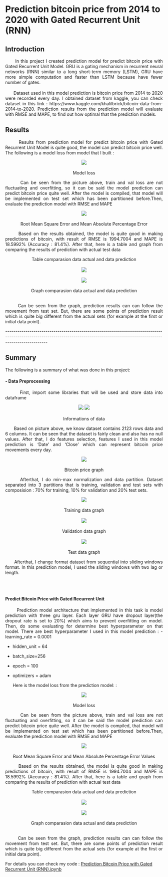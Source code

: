 # Prediction bitcoin price from 2014 to 2020 with Gated Recurrent Unit (RNN)

## Introduction
<p align = "justify">
&nbsp;&nbsp;&nbsp;&nbsp;&nbsp; In this project I created prediction model for predict bitcoin price with Gated Recurrent Unit Model. GRU is a gating mechanism in recurrent neural networks (RNN) similar to a long short-term memory (LSTM), GRU have more simple computation and faster than LSTM because have fewer number of gates.
 <br></br>
&nbsp;&nbsp;&nbsp;&nbsp;&nbsp; Dataset used in this model prediction is bitcoin price from 2014 to 2020 were recorded every day. I obtained dataset from kaggle, you can check dataset in this link : https://www.kaggle.com/khalilbrick/bitcoin-data-from-2014-to-2020. Prediction results from the prediction model will evaluate with RMSE and MAPE, to find out how optimal that the prediction models.
</p>

## Results
<p align = "justify">
&nbsp;&nbsp;&nbsp;&nbsp;&nbsp; Results from prediction model for predict bitcoin price with Gated Recurrent Unit Model is quite good, the model can predict bitcoin price well. The following is a model loss from model that  I built :
</p>

<p align="center"> 
 <img src="images/model loss.png" /> 
 <br></br>
 Model loss
</p>

<p align = "justify"> 
 &nbsp;&nbsp;&nbsp;&nbsp;&nbsp; Can be seen from the picture above, train and val loss are not fluctuating and overfitting, so it can be said the model prediction can predict bitcoin price quite well. After the model is compiled, that model will be implemented on test set which has been partitioned before.Then, evaluate the prediction model with RMSE and MAPE
</p>

<p align="center"> 
 <img src="images/rmse and mape.png" /> 
 <br></br>
 Root Mean Square Error and Mean Absolute Percentage Error
</p>

<p align = "justify"> 
&nbsp;&nbsp;&nbsp;&nbsp;&nbsp; Based on the results obtained, the model is quite good in making predictions of bitcoin, with result of RMSE is 1994.7004 and MAPE is 18.5992% (Accuracy : 81.4%). After that, here is a table and graph from comparing the results of prediction with actual test data
</p>

<p align="center"> 
 Table comparasion data actual and data prediction
  <br></br>
 <img src="images/table comparasion data actual and data prediction.png" />
  <br></br>
 <img src="images/graph comparasion data actual and data prediction.png" /> 
  <br></br>
 Graph comparasion data actual and data prediction
 <br></br>
</p>

<p align = "justify"> 
&nbsp;&nbsp;&nbsp;&nbsp;&nbsp; Can be seen from the graph, prediction results can can follow the movement from test set. But, there are some points of prediction result which is quite big different from the actual sets (for example at the first or initial data point).
</p>
---------------------------------------------------------------------------------------------------------------------------------------------------------------------------------

## Summary
The following is a summary of what was done in this project:

#### - Data Preprocessing
<p align = "justify"> 
&nbsp;&nbsp;&nbsp;&nbsp;&nbsp; First, import some libraries that will be used and store data into dataframe
</p>
<p align="center"> 
 <img src="images/data.png" /> 
 <img src="images/information of data.png" />
 <br></br>
 Informations of data
</p>

<p align = "justify"> 
&nbsp;&nbsp;&nbsp;&nbsp;&nbsp; Based on picture above, we know dataset contains 2123 rows data and 6 columns. It can be seen that the dataset is fairly clean and also has no null values. After that, I do features selection, features I used in this model prediction is ‘Date’ and ‘Close’ which can represent bitcoin price movements every day.
</p>
<p align="center"> 
 <img src="images/bitcoin price graph.png" /> 
 <br></br>
 Bitcoin price graph
</p>

<p align = "justify"> 
&nbsp;&nbsp;&nbsp;&nbsp;&nbsp; Afterthat, I do min-max normalization and data partition. Dataset separated into 3 partitions that is training, validation and test sets with composision : 70% for training, 10% for validation and 20% test sets.
</p>
<p align="center"> 
 <img src="images/training data graph.png" />
 <br></br>
 Training data graph
 <br></br>
 <img src="images/validation data graph.png" /> 
 <br></br>
 Validation data graph
 <br></br>
 <img src="images/test data graph.png" /> 
 <br></br>
 Test data graph
</p>
<p align = "justify"> 
&nbsp;&nbsp;&nbsp;&nbsp;&nbsp; Afterthat, I change format dataset from sequential into sliding windows format. In this prediction model, I used the sliding windows with two lag or length.
</p>
<br><br>

#### Predict Bitcoin Price with Gated Recurrent Unit
<p align = "justify"> 
&nbsp;&nbsp;&nbsp;&nbsp;&nbsp; Prediction model architecture that implemented in this task is model prediction with three gru layer. Each layer GRU have dropout layer(the dropout rate is set to 20%) which aims to prevent overfitting on model. Then, do some evaluating for determine best hyperparameter on that model. There are best hyperparameter I used in this model prediction :
- learning_rate = 0.0001
  
- hidden_unit = 64

- batch_size=256

- epoch = 100

- optimizers = adam

</p>

<p align = "justify">
&nbsp;&nbsp;&nbsp;&nbsp;&nbsp; Here is the model loss from the prediction model: :
</p>

<p align="center"> 
 <img src="images/model loss.png" /> 
 <br></br>
 Model loss
</p>

<p align = "justify"> 
 &nbsp;&nbsp;&nbsp;&nbsp;&nbsp; Can be seen from the picture above, train and val loss are not fluctuating and overfitting, so it can be said the model prediction can predict bitcoin price quite well. After the model is compiled, that model will be implemented on test set which has been partitioned before.Then, evaluate the prediction model with RMSE and MAPE
</p>

<p align="center"> 
 <img src="images/rmse and mape.png" /> 
 <br></br>
 Root Mean Square Error and Mean Absolute Percentage Error Values
</p>

<p align = "justify"> 
&nbsp;&nbsp;&nbsp;&nbsp;&nbsp; Based on the results obtained, the model is quite good in making predictions of bitcoin, with result of RMSE is 1994.7004 and MAPE is 18.5992% (Accuracy : 81.4%). After that, here is a table and graph from comparing the results of prediction with actual test data
</p>

<p align="center"> 
 Table comparasion data actual and data prediction
  <br></br>
 <img src="images/table comparasion data actual and data prediction.png" />
  <br></br>
 <img src="images/graph comparasion data actual and data prediction.png" /> 
  <br></br>
 Graph comparasion data actual and data prediction
 <br></br>
</p>

<p align = "justify"> 
&nbsp;&nbsp;&nbsp;&nbsp;&nbsp; Can be seen from the graph, prediction results can can follow the movement from test set. But, there are some points of prediction result which is quite big different from the actual sets (for example at the first or initial data point).
</p>

For details you can check my code : [Prediction Bitcoin Price with Gated Recurrent Unit (RNN).ipynb](https://github.com/rifkyahmadsaputra/prediction-btc-with-gru/blob/master/Prediction%20Bitcoin%20Price%20with%20Gated%20Recurrent%20Unit%20%20(RNN).ipynb)

